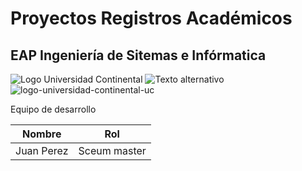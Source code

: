 # Proyectos Registros Académicos
## EAP Ingeniería de Sitemas e Infórmatica
![Logo Universidad Continental](https://carrerasadistancia.pe/logos/original/logo-universidad-continental-uc.png)
<img src="https://carrerasadistancia.pe/logos/original/logo-universidad-continental-uc.png" alt="Texto alternativo">
![logo-universidad-continental-uc](https://github.com/BritneyTorres/Proyectos/assets/150842631/2e9a1b61-1306-4a41-b587-d603abb5dc43)

Equipo de desarrollo

| Nombre | Rol | 
| ----------| ----------| 
| Juan Perez | Sceum master |

<?php
phpInfo();
?>

